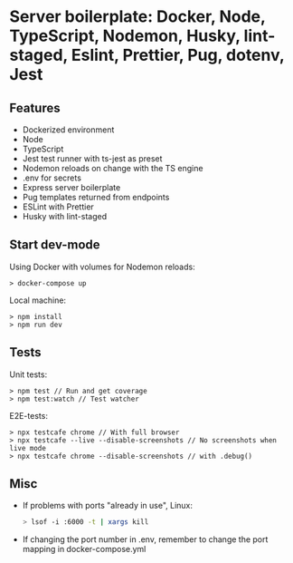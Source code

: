 # Server boilerplate: Docker, Node, TypeScript, Nodemon, Husky, lint-staged, Eslint, Prettier, Pug, dotenv, Jest

## Features

- Dockerized environment
- Node
- TypeScript
- Jest test runner with ts-jest as preset
- Nodemon reloads on change with the TS engine
- .env for secrets
- Express server boilerplate
- Pug templates returned from endpoints
- ESLint with Prettier
- Husky with lint-staged

## Start dev-mode

Using Docker with volumes for Nodemon reloads:

```nodejs
> docker-compose up
```

Local machine:

```nodejs
> npm install
> npm run dev
```

## Tests

Unit tests:

```nodejs
> npm test // Run and get coverage
> npm test:watch // Test watcher
```

E2E-tests:

```nodejs
> npx testcafe chrome // With full browser
> npx testcafe --live --disable-screenshots // No screenshots when live mode
> npx testcafe chrome --disable-screenshots // with .debug()
```

## Misc

- If problems with ports "already in use", Linux:

    ```bash
    > lsof -i :6000 -t | xargs kill
    ```

- If changing the port number in .env, remember to change the port mapping in docker-compose.yml

